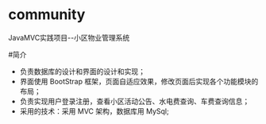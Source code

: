 # community
JavaMVC实践项目--小区物业管理系统 

#简介

* 负责数据库的设计和界面的设计和实现；
* 界面使用 BootStrap 框架，页面自适应效果，修改页面后实现各个功能模块的布局；
* 负责实现用户登录注册，查看小区活动公告、水电费查询、车费查询信息；
* 采用的技术：采用 MVC 架构，数据库用 MySql;
